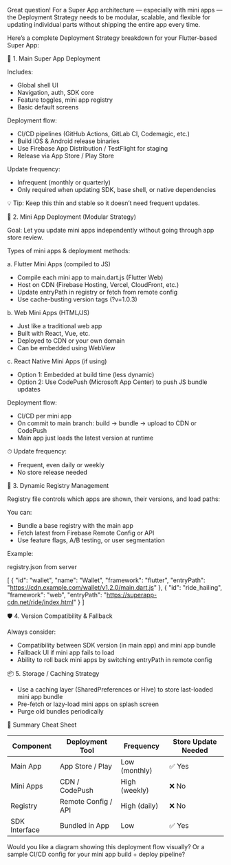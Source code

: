 Great question! For a Super App architecture — especially with mini apps — the Deployment Strategy needs to be modular, scalable, and flexible for updating individual parts without shipping the entire app every time.

Here’s a complete Deployment Strategy breakdown for your Flutter-based Super App:

🚀 1. Main Super App Deployment

Includes:

- Global shell UI
- Navigation, auth, SDK core
- Feature toggles, mini app registry
- Basic default screens

Deployment flow:

- CI/CD pipelines (GitHub Actions, GitLab CI, Codemagic, etc.)
- Build iOS & Android release binaries
- Use Firebase App Distribution / TestFlight for staging
- Release via App Store / Play Store

Update frequency:

- Infrequent (monthly or quarterly)
- Only required when updating SDK, base shell, or native dependencies

💡 Tip: Keep this thin and stable so it doesn’t need frequent updates.

🧩 2. Mini App Deployment (Modular Strategy)

Goal: Let you update mini apps independently without going through app store review.

Types of mini apps & deployment methods:

a. Flutter Mini Apps (compiled to JS)
- Compile each mini app to main.dart.js (Flutter Web)
- Host on CDN (Firebase Hosting, Vercel, CloudFront, etc.)
- Update entryPath in registry or fetch from remote config
- Use cache-busting version tags (?v=1.0.3)

b. Web Mini Apps (HTML/JS)
- Just like a traditional web app
- Built with React, Vue, etc.
- Deployed to CDN or your own domain
- Can be embedded using WebView

c. React Native Mini Apps (if using)
- Option 1: Embedded at build time (less dynamic)
- Option 2: Use CodePush (Microsoft App Center) to push JS bundle updates

Deployment flow:

- CI/CD per mini app
- On commit to main branch: build → bundle → upload to CDN or CodePush
- Main app just loads the latest version at runtime

⏱ Update frequency:

- Frequent, even daily or weekly
- No store release needed

🧠 3. Dynamic Registry Management

Registry file controls which apps are shown, their versions, and load paths:

You can:

- Bundle a base registry with the main app
- Fetch latest from Firebase Remote Config or API
- Use feature flags, A/B testing, or user segmentation

Example:

registry.json from server

[
{
"id": "wallet",
"name": "Wallet",
"framework": "flutter",
"entryPath": "https://cdn.example.com/wallet/v1.2.0/main.dart.js"
},
{
"id": "ride_hailing",
"framework": "web",
"entryPath": "https://superapp-cdn.net/ride/index.html"
}
]

🛡 4. Version Compatibility & Fallback

Always consider:

- Compatibility between SDK version (in main app) and mini app bundle
- Fallback UI if mini app fails to load
- Ability to roll back mini apps by switching entryPath in remote config

📦 5. Storage / Caching Strategy

- Use a caching layer (SharedPreferences or Hive) to store last-loaded mini app bundle
- Pre-fetch or lazy-load mini apps on splash screen
- Purge old bundles periodically

🎯 Summary Cheat Sheet

| Component     | Deployment Tool     | Frequency      | Store Update Needed |
|---------------|---------------------|----------------|----------------------|
| Main App      | App Store / Play    | Low (monthly)  | ✅ Yes               |
| Mini Apps     | CDN / CodePush      | High (weekly)  | ❌ No                |
| Registry      | Remote Config / API | High (daily)   | ❌ No                |
| SDK Interface | Bundled in App      | Low            | ✅ Yes               |

Would you like a diagram showing this deployment flow visually? Or a sample CI/CD config for your mini app build + deploy pipeline?
